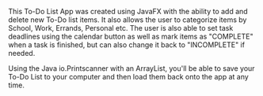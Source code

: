 This To-Do List App was created using JavaFX with the ability to add and delete new To-Do list items. It also allows the user to categorize items by School, Work, Errands, Personal etc. The user is also able to set task deadlines using the calendar button as well as mark items as "COMPLETE" when a task is finished, but can also change it back to "INCOMPLETE" if needed. 

Using the Java io.Printscanner with an ArrayList, you'll be able to save your To-Do List to your computer and then load them back onto the app at any time. 
